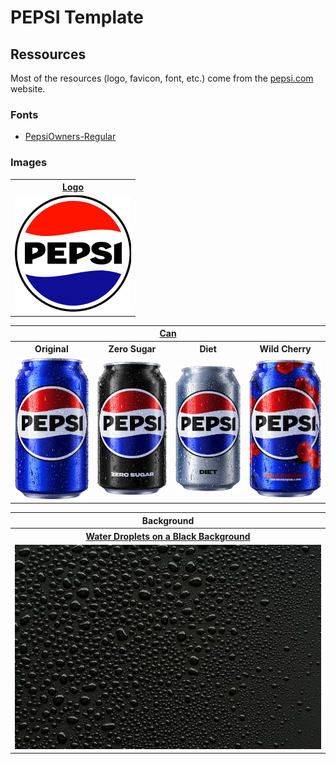 # PEPSI Template

## Ressources

Most of the resources (logo, favicon, font, etc.) come from the [pepsi.com](https://pepsi.com/) website.

### Fonts

- [PepsiOwners-Regular](./assets/fonts/PepsiOwners-Regular.woff2)

### Images

<table>
    <tr><th><a href="https://pepsi.com">Logo</a></th></tr>
    <tr><td><img src="./assets/img/PepsiLogo@3x.png" alt="Pepsi Logo" /></td></tr>
</table>
<table>
    <tr><th colspan=4><a href="https://pepsi.com">Can</a></th></tr>
    <tr>
        <th>Original</th>
        <th>Zero Sugar</th>
        <th>Diet</th>
        <th>Wild Cherry</th>
    </tr>
    <tr>
        <td><img src="./assets/img/Titan_Pepsi_Original_Can.png" alt=" Pepsi Original Can"/></td>
        <td><img src="./assets/img/Titan_Pepsi_ZeroSugar_Can.png" alt=" Pepsi Zero SugarcCan"/></td>
        <td><img src="./assets/img/Titan_Pepsi_Diet_Can.png" alt=" Pepsi Diet Can"/></td>
        <td><img src="./assets/img/Titan_Pepsi_WildCherry_Can.png" alt=" Pepsi Wild Cherry Can"/></td>
    </tr>
</table>
<table>
    <tr><th>Background</th></tr>
    <tr><th><a href="https://fr.vecteezy.com/photo/6899260-gouttelettes-d-eau-sur-fond-noir">Water Droplets on a Black Background</a></th></tr>
    <tr><td><img src="./assets/img/water-droplets-on-black-background.jpg" alt="Water Droplets on a Black Background" /></td></tr>
</table>
